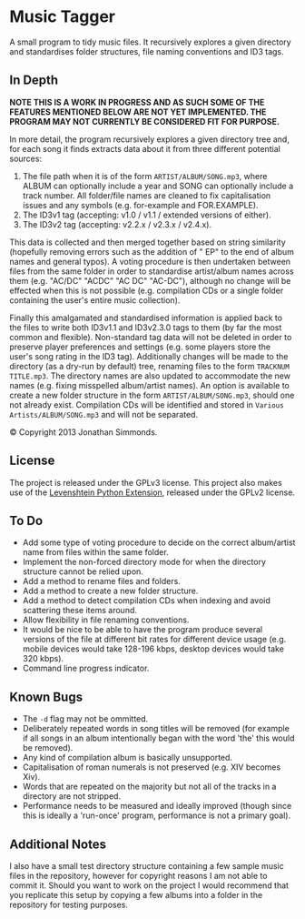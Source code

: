Music Tagger
============

A small program to tidy music files. It recursively explores a given directory and standardises 
folder structures, file naming conventions and ID3 tags.


In Depth
--------
**NOTE THIS IS A WORK IN PROGRESS AND AS SUCH SOME OF THE FEATURES MENTIONED BELOW ARE NOT YET 
IMPLEMENTED. THE PROGRAM MAY NOT CURRENTLY BE CONSIDERED FIT FOR PURPOSE.**

In more detail, the program recursively explores a given directory tree and, for each song it finds 
extracts data about it from three different potential sources:

1. The file path when it is of the form <code>ARTIST/ALBUM/SONG.mp3</code>, where ALBUM can optionally include 
   a year and SONG can optionally include a track number. All folder/file names are cleaned to fix 
   capitalisation issues and any symbols (e.g. for-example and FOR.EXAMPLE).
2. The ID3v1 tag (accepting: v1.0 / v1.1 / extended versions of either).
3. The ID3v2 tag (accepting: v2.2.x / v2.3.x / v2.4.x).

This data is collected and then merged together based on string similarity (hopefully removing 
errors such as the addition of " EP" to the end of album names and general typos). A voting 
procedure is then undertaken between files from the same folder in order to standardise artist/album 
names across them (e.g. "AC/DC" "ACDC" "AC DC" "AC-DC"), although no change will be effected when 
this is not possible (e.g. compilation CDs or a single folder containing the user's entire music 
collection).

Finally this amalgamated and standardised information is applied back to the files to write both 
ID3v1.1 and ID3v2.3.0 tags to them (by far the most common and flexible). Non-standard tag data will
not be deleted in order to preserve player preferences and settings (e.g. some players store the user's 
song rating in the ID3 tag).
Additionally changes will be made to the directory (as a dry-run by default) tree, renaming files to
the form <code>TRACKNUM TITLE.mp3</code>. The directory names are also updated to accommodate the new names 
(e.g. fixing misspelled album/artist names). An option is available to create a new folder structure
in the form <code>ARTIST/ALBUM/SONG.mp3</code>, should one not already exist. Compilation CDs will be 
identified and stored in <code>Various Artists/ALBUM/SONG.mp3</code> and will not be separated.

&copy; Copyright 2013 Jonathan Simmonds.


License
-------
The project is released under the GPLv3 license.
This project also makes use of the [Levenshtein Python Extension], released under the GPLv2 license.

[Levenshtein Python Extension]: http://code.google.com/p/pylevenshtein/ "Levenshtein Python Extensions at Google Code"


To Do
-----
- Add some type of voting procedure to decide on the correct album/artist name from files within the
  same folder.
- Implement the non-forced directory mode for when the directory structure cannot be relied upon.
- Add a method to rename files and folders.
- Add a method to create a new folder structure.
- Add a method to detect compilation CDs when indexing and avoid scattering these items around.
- Allow flexibility in file renaming conventions.
- It would be nice to be able to have the program produce several versions of the file at different 
bit rates for different device usage (e.g. mobile devices would take 128-196 kbps, desktop devices 
would take 320 kbps).
- Command line progress indicator.


Known Bugs
----------
- The <code>-d</code> flag may not be ommitted.
- Deliberately repeated words in song titles will be removed (for example if all songs in an album
  intentionally began with the word 'the' this would be removed).
- Any kind of compilation album is basically unsupported.
- Capitalisation of roman numerals is not preserved (e.g. XIV becomes Xiv).
- Words that are repeated on the majority but not all of the tracks in a directory are not stripped.
- Performance needs to be measured and ideally improved (though since this is ideally a 'run-once'
  program, performance is not a primary goal).


Additional Notes
----------------
I also have a small test directory structure containing a few sample music files in the repository,
however for copyright reasons I am not able to commit it. Should you want to work on the project I
would recommend that you replicate this setup by copying a few albums into a folder in the
repository for testing purposes.
